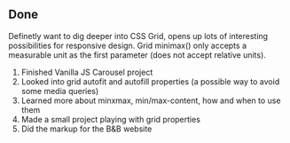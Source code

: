 ## Done

Definetly want to dig deeper into CSS Grid, opens up lots of interesting possibilities for responsive design.
Grid minimax() only accepts a measurable unit as the first parameter (does not accept relative units).

1. Finished Vanilla JS Carousel project
2. Looked into grid autofit and autofill properties (a possible way to avoid some media queries)
3. Learned more about minxmax, min/max-content, how and when to use them
4. Made a small project playing with grid properties
5. Did the markup for the B&B website